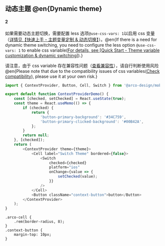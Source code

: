 ## 动态主题 @en{Dynamic theme}

#### 2

如果需要动态主题切换，需要配置 less 选项`@use-css-vars: 1`以启用 css 变量（[详情见【快速上手 - 主题变量定制 & 动态切换】](#/doc/readme)）。@en{If there is a need for dynamic theme switching, you need to configure the less option `@use-css-vars: 1` to enable css variable([For details, see [Quick Start - Theme variable customization & dynamic switching]](#/en-US/doc/readme)).}

请注意，由于 css variable 存在兼容性问题（<a href="https://caniuse.com/css-variables" target="_blank">查看兼容性</a>），请自行判断使用风险@en{Please note that due to the compatibility issues of css variables(<a href="https://caniuse.com/css-variables" target="_blank">Check compatibility</a>), please use it at your own risk.}

```js
import { ContextProvider, Button, Cell, Switch } from '@arco-design/mobile-react';

export default function ContextProviderDemo() {
    const [checked, setChecked] = React.useState(true);
    const theme = React.useMemo(() => {
        if (checked) {
            return {
                'button-primary-background': '#34C759',
                'button-primary-clicked-background': '#00B42A',
            };
        }
        return null;
    }, [checked]);
    return (
        <ContextProvider theme={theme}>
            <Cell label="Switch Theme" bordered={false}>
                <Switch
                    checked={checked}
                    platform="ios"
                    onChange={value => {
                        setChecked(value);
                    }}
                />
            </Cell>
            <Button className="context-button">button</Button>
        </ContextProvider>
    );
}
```

```less
.arco-cell {
    .rem(border-radius, 8);
}
.context-button {
    margin-top: 10px;
}
```
